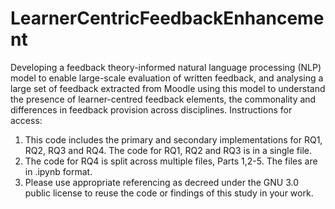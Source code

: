 # LearnerCentricFeedbackEnhancement
Developing a feedback theory-informed natural language processing (NLP) model to enable large-scale evaluation of written feedback, and analysing a large set of feedback extracted from Moodle using this model to understand the presence of learner-centred feedback elements, the commonality and differences in feedback provision across disciplines. Instructions for access:<br>
1. This code includes the primary and secondary implementations for RQ1, RQ2, RQ3 and RQ4. The code for RQ1, RQ2 and RQ3 is in a single file.<br>
2. The code for RQ4 is split across multiple files, Parts 1,2-5. The files are in .ipynb format.<br>
3. Please use appropriate referencing as decreed under the GNU 3.0 public license to reuse the code or findings of this study in your work.
